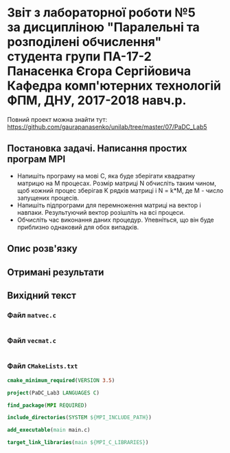 # Звіт з лабораторної роботи №5<br>за дисципліною "Паралельні та розподілені обчислення"<br>студента групи ПА-17-2<br>Панасенка Єгора Сергійовича<br>Кафедра комп'ютерних технологій<br>ФПМ, ДНУ, 2017-2018 навч.р.

Повний проект можна знайти тут: https://github.com/gaurapanasenko/unilab/tree/master/07/PaDC_Lab5

## Постановка задачі. Написання простих програм MPI

* Напишіть програму на мові С, яка буде зберігати квадратну матрицю на M процесах. Розмір матриці N обчисліть таким чином, щоб кожний процес зберігав K рядків матриці і N = k*M, де M - число запущених процесів.
* Напишіть підпрограми для перемноження матриці на вектор і навпаки. Результуючий вектор розішліть на всі процеси.
* Обчисліть час виконання даних процедур. Упевніться, що він буде приблизно однаковий для обох випадків.

## Опис розв'язку

## Отримані результати

## Вихідний текст

### Файл `matvec.c`

```c
```

### Файл `vecmat.c`

```c
```

### Файл `CMakeLists.txt`

```cmake
cmake_minimum_required(VERSION 3.5)

project(PaDC_Lab3 LANGUAGES C)

find_package(MPI REQUIRED)

include_directories(SYSTEM ${MPI_INCLUDE_PATH})

add_executable(main main.c)

target_link_libraries(main ${MPI_C_LIBRARIES})
```
